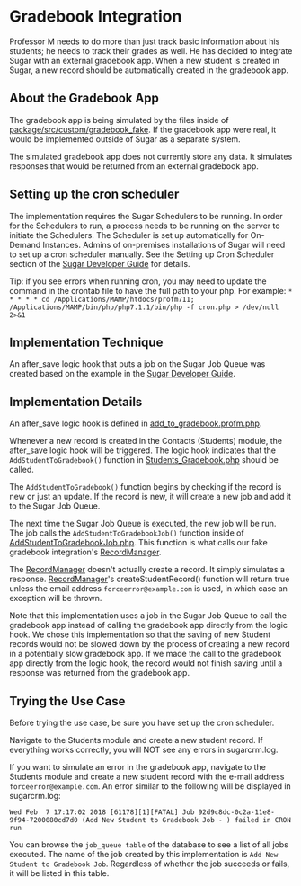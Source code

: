 # Gradebook Integration

Professor M needs to do more than just track basic information about his students; he needs to track their grades as 
well. He has decided to integrate Sugar with an external gradebook app.  When a new student is created in Sugar, a new 
record should be automatically created in the gradebook app.

## About the Gradebook App

The gradebook app is being simulated by the files inside of 
[package/src/custom/gradebook_fake](../package/src/custom/gradebook_fake).  If the gradebook app were real, 
it would be implemented outside of Sugar as a separate system.

The simulated gradebook app does not currently store any data.  It simulates responses that would be returned from an 
external gradebook app.

## Setting up the cron scheduler

The implementation requires the Sugar Schedulers to be running.  In order for the Schedulers to run, a process needs to 
be running on the server to initiate the Schedulers.  The Scheduler is set up automatically for On-Demand Instances. 
Admins of on-premises installations of Sugar will need to set up a cron scheduler manually.  See the Setting up Cron 
Scheduler section of the 
[Sugar Developer Guide](http://support.sugarcrm.com/SmartLinks/Administration_Guide/System/Schedulers/index.html#Setting_up_Cron_Scheduler)
for details.  

Tip:  if you see errors when running cron, you may need to update the command in the crontab file to have the full path
to your php.  For example: 
`* * * * * cd /Applications/MAMP/htdocs/profm711; /Applications/MAMP/bin/php/php7.1.1/bin/php -f cron.php > /dev/null 2>&1`

## Implementation Technique

An after_save logic hook that puts a job on the Sugar Job Queue was created based on the example in the 
[Sugar Developer Guide](http://support.sugarcrm.com/SmartLinks/Developer_Guide/Architecture/Job_Queue/Jobs/Queuing_Logic_Hook_Actions).

## Implementation Details

An after_save logic hook is defined in 
[add_to_gradebook.profm.php](../package/src/custom/Extension/modules/Contacts/Ext/LogicHooks/add_to_gradebook.profm.php).

Whenever a new record is created in the Contacts (Students) module, the after_save logic hook will be triggered.  The 
logic hook indicates that the `AddStudentToGradebook()` function in 
[Students_Gradebook.php](../package/src/custom/modules/Contacts/Students_Gradebook.php) should be called.

The `AddStudentToGradebook()` function begins by checking if the record is new or just an update.  If the record is new,
it will create a new job and add it to the Sugar Job Queue.  

The next time the Sugar Job Queue is executed, the new job will be run.  The job calls the `AddStudentToGradebookJob()`
function inside of 
[AddStudentToGradebookJob.php](../package/src/custom/Extension/modules/Schedulers/Ext/ScheduledTasks/AddStudentToGradebookJob.php).
This function is what calls our fake gradebook integration's 
[RecordManager](../package/src/custom/gradebook_fake/RecordManager.php).

The [RecordManager](../package/src/custom/gradebook_fake/RecordManager.php) doesn't actually create a record.  It simply
simulates a response.  [RecordManager](../package/src/custom/gradebook_fake/RecordManager.php)'s createStudentRecord() 
function will return true unless the email address `forceerror@example.com` is used, in which case an exception will be
thrown.

Note that this implementation uses a job in the Sugar Job Queue to call the gradebook app instead of calling the 
gradebook app directly from the logic hook.  We chose this implementation so that the saving of new Student records would
not be slowed down by the process of creating a new record in a potentially slow gradebook app.  If we made the call to 
the gradebook app directly from the logic hook, the record would not finish saving until a response was returned from
the gradebook app.

## Trying the Use Case

Before trying the use case, be sure you have set up the cron scheduler.

Navigate to the Students module and create a new student record.  If everything works correctly, you will NOT see any 
errors in sugarcrm.log.

If you want to simulate an error in the gradebook app, navigate to the Students module and create a new student record
with the e-mail address `forceerror@example.com`.  An error similar to the following will be displayed in sugarcrm.log:

```
Wed Feb  7 17:17:02 2018 [61178][1][FATAL] Job 92d9c8dc-0c2a-11e8-9f94-7200080cd7d0 (Add New Student to Gradebook Job - ) failed in CRON run
```

You can browse the `job_queue table` of the database to see a list of all jobs executed.  The name of the job created 
by this implementation is `Add New Student to Gradebook Job`. Regardless of whether the job succeeds or fails,
it will be listed in this table.  
